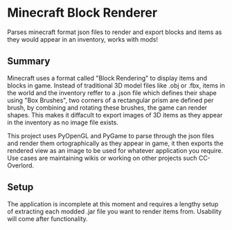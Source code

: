 # Minecraft Block Renderer
Parses minecraft format json files to render and export blocks and items as they would appear in an inventory, works with mods!

## Summary
Minecraft uses a format called "Block Rendering" to display items and blocks in game. Instead of traditional 3D model files like .obj or .fbx, items in the world and the inventory reffer to a .json file which defines their shape using "Box Brushes", two corners of a rectangular prism are defined per brush, by combining and rotating these brushes, the game can render shapes. This makes it diffacult to export images of 3D items as they appear in the inventory as no image file exists.

This project uses PyOpenGL and PyGame to parse through the json files and render them ortographically as they appear in game, it then exports the rendered view as an image to be used for whatever application you require. Use cases are maintaining wikis or working on other projects such CC-Overlord.

## Setup
The application is incomplete at this moment and requires a lengthy setup of extracting each modded .jar file you want to render items from. Usability will come after functionality. 